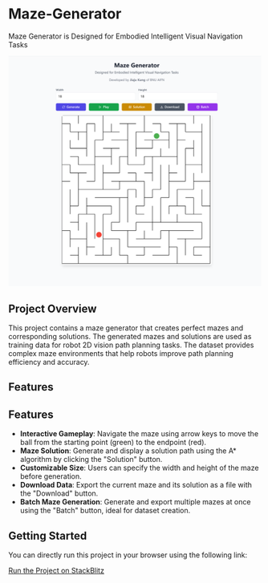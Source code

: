 # Maze-Generator
Maze Generator is Designed for Embodied Intelligent Visual Navigation Tasks

![Image Alt Text](./images/MG.png "Optional Title")


## Project Overview

This project contains a maze generator that creates perfect mazes and corresponding solutions. The generated mazes and solutions are used as training data for robot 2D vision path planning tasks. The dataset provides complex maze environments that help robots improve path planning efficiency and accuracy.

## Features

## Features

- **Interactive Gameplay**: Navigate the maze using arrow keys to move the ball from the starting point (green) to the endpoint (red).
- **Maze Solution**: Generate and display a solution path using the A* algorithm by clicking the "Solution" button.
- **Customizable Size**: Users can specify the width and height of the maze before generation.
- **Download Data**: Export the current maze and its solution as a file with the "Download" button.
- **Batch Maze Generation**: Generate and export multiple mazes at once using the "Batch" button, ideal for dataset creation.

## Getting Started

You can directly run this project in your browser using the following link:

[Run the Project on StackBlitz](https://stackblitz.com/~/github.com/kangjiaju/Maze-Generator)


